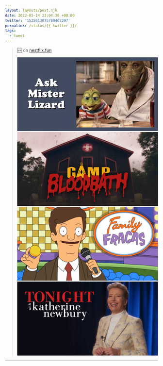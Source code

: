 ```yaml
---
layout: layouts/post.njk
date: 2022-05-14 23:04:36 +00:00
twitter: '1525613075780407297'
permalink: /status/{{ twitter }}/
tags: 
  - tweet
---
```


> 🆕 on [nestflix.fun](https://nestflix.fun)
> 
> ![Ask Mister Lizard](/img/1525613075780407297-FSwQ1fEUsAAHt9P.jpg)
> ![Camp Bloodbath](/img/1525613075780407297-FSwQu05VEAAb6hF.jpg)
> ![Family Fracas](/img/1525613075780407297-FSwQu03UYAAsfDz.jpg)
> ![Tonight with Katherine Newbury](/img/1525613075780407297-FSwQ517VEAALo5T.jpg)

---

